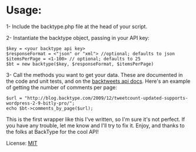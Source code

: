 # Usage:

1- Include the backtype.php file at the head of your script.

2- Instantiate the backtype object, passing in your API key:

    $key = <your backtype api key>
    $responseFormat = <"json" or "xml"> //optional; defaults to json
    $itemsPerPage = <1-100> // optional; defaults to 25
    $bt = new backtype($key, $responseFormat, $itemsPerPage)
3- Call the methods you want to get your data.  These are documented in the code and unit tests, and on the [backtweets api docs](http://www.backtype.com/developers).  Here's an example of getting the number of comments per page:

    $url = "http://blog.backtype.com/2009/12/tweetcount-updated-supports-wordpress-2-9-bitly-pro/";
    echo $bt->comments_by_page($url);

This is the first wrapper like this I've written, so I'm sure it's not perfect. If you have any trouble, let me know and I'll try to fix it.  Enjoy, and thanks to the folks at BackType for the cool API!

License: [MIT](http://www.opensource.org/licenses/mit-license.php)